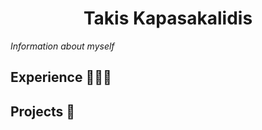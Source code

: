 <h1 align="center">Takis Kapasakalidis</h1>
<i>Information about myself</i>

## Experience 👨🏽‍💻

## Projects 🚀